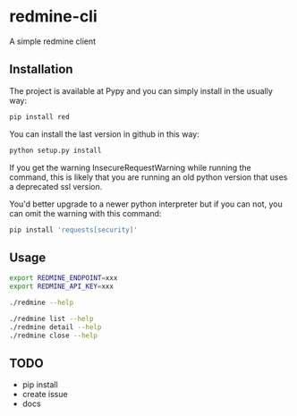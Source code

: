 # redmine-cli
A simple redmine client

## Installation

The project is available at Pypy and you can simply install in the usually way:

```bash
pip install red
```

You can install the last version in github in this way:

```bash
python setup.py install
```

If you get the warning InsecureRequestWarning while running the command, this is likely that you are running an old
python version that uses a deprecated ssl version.

You'd better upgrade to a newer python interpreter but if you can not, you can omit the warning with this command:

```bash
pip install 'requests[security]'
```

## Usage

```sh
export REDMINE_ENDPOINT=xxx
export REDMINE_API_KEY=xxx

./redmine --help

./redmine list --help
./redmine detail --help
./redmine close --help
```

## TODO

- pip install
- create issue
- docs
